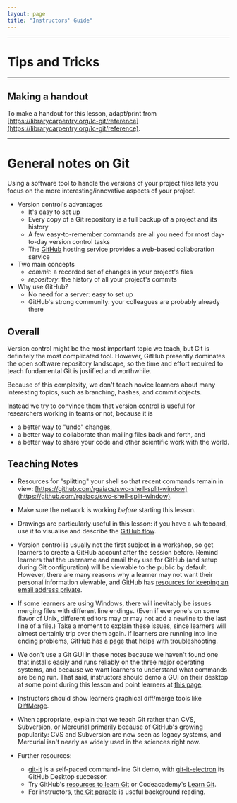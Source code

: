 ```yaml
---
layout: page
title: "Instructors' Guide"
---
```


____
# Tips and Tricks

____
## Making a handout

To make a handout for this lesson, adapt/print from [https://librarycarpentry.org/lc-git/reference](https://librarycarpentry.org/lc-git/reference).

____
# General notes on Git

Using a software tool to handle the versions of your project files
lets you focus on the more interesting/innovative aspects of your project.

*   Version control's advantages
    *   It's easy to set up
    *   Every copy of a Git repository is a full backup of a project and its history
    *   A few easy-to-remember commands are all you need for most day-to-day version control tasks
    *   The [GitHub](https://github.com/) hosting service provides a web-based collaboration service
*   Two main concepts
    *   *commit*: a recorded set of changes in your project's files
    *   *repository*: the history of all your project's commits
*   Why use GitHub?
    *   No need for a server: easy to set up
    *   GitHub's strong community: your colleagues are probably already there

## Overall

Version control might be the most important topic we teach, but Git is
definitely the most complicated tool.  However, GitHub presently dominates the
open software repository landscape, so the time and effort required to teach
fundamental Git is justified and worthwhile.

Because of this complexity, we don't teach novice learners about many
interesting topics, such as branching, hashes, and commit objects.

Instead we try to convince them that version control is useful for researchers
working in teams or not, because it is

*   a better way to "undo" changes,
*   a better way to collaborate than mailing files back and forth, and
*   a better way to share your code and other scientific work with the world.

## Teaching Notes

*   Resources for "splitting" your shell so that recent commands remain in view: [https://github.com/rgaiacs/swc-shell-split-window](https://github.com/rgaiacs/swc-shell-split-window).

*   Make sure the network is working *before* starting this lesson.

*   Drawings are particularly useful in this lesson: if you have a whiteboard, 
    use it to visualise and describe the [GitHub flow](https://guides.github.com/introduction/flow/).

*   Version control is usually not the first subject in a workshop,
    so get learners to create a GitHub account after the session before.
    Remind learners that the username and email they use for GitHub (and setup
    during Git configuration) will be viewable to the public by default.
    However, there are many reasons why a learner may not want their personal
    information viewable, and GitHub has [resources for keeping an email address
    private](https://help.github.com/en/articles/about-commit-email-addresses).

*   If some learners are using Windows, there will inevitably be issues
    merging files with different line endings.  (Even if everyone's on
    some flavor of Unix, different editors may or may not add a
    newline to the last line of a file.) Take a moment to explain
    these issues, since learners will almost certainly trip over them
    again.  If learners are running into line ending problems, GitHub
    has a [page](https://help.github.com/en/articles/dealing-with-line-endings) that helps with troubleshooting.

*   We don't use a Git GUI in these notes because we haven't found one that
    installs easily and runs reliably on the three major operating systems, and
    because we want learners to understand what commands are being run.  That
    said, instructors should demo a GUI on their desktop at some point during
    this lesson and point learners at [this page](https://git-scm.com/downloads/guis).

*   Instructors should show learners graphical diff/merge tools like
    [DiffMerge](https://sourcegear.com/diffmerge/).

*   When appropriate, explain that we teach Git rather than CVS, Subversion, or
    Mercurial primarily because of GitHub's growing popularity: CVS and
    Subversion are now seen as legacy systems, and Mercurial isn't nearly as
    widely used in the sciences right now.

*   Further resources:
    *    [git-it](https://github.com/jlord/git-it-electron#git-it-desktop-app) is a self-paced command-line Git demo,
         with [git-it-electron](https://github.com/jlord/git-it-electron) its GitHub Desktop successor.
    *    Try GitHub's [resources to learn Git](https://try.github.io/) or Codeacademy's [Learn Git](https://www.codecademy.com/learn/learn-git).
    *    For instructors, [the Git parable](https://tom.preston-werner.com/2009/05/19/the-git-parable.html) is useful background reading.
